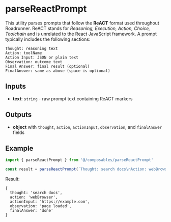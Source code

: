 # parseReactPrompt

This utility parses prompts that follow the **ReACT** format used throughout Roadrunner. ReACT stands for *Reasoning, Execution, Action, Choice, Toolchain* and is unrelated to the React JavaScript framework. A prompt typically includes the following sections:

```
Thought: reasoning text
Action: toolName
Action Input: JSON or plain text
Observation: outcome text
Final Answer: final result (optional)
FinalAnswer: same as above (space is optional)
```

## Inputs
- **text**: `string` - raw prompt text containing ReACT markers

## Outputs
- **object** with `thought`, `action`, `actionInput`, `observation`, and
  `finalAnswer` fields

## Example
```js
import { parseReactPrompt } from '@/composables/parseReactPrompt'

const result = parseReactPrompt(`Thought: search docs\nAction: webBrowser\nAction Input: https://example.com\nObservation: page loaded\nFinal Answer: done`)
```

Result:
```
{
  thought: 'search docs',
  action: 'webBrowser',
  actionInput: 'https://example.com',
  observation: 'page loaded',
  finalAnswer: 'done'
}
```
